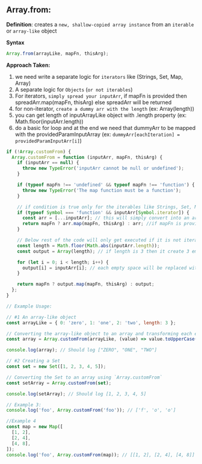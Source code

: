 ## Array.from:

**Definition**: creates a `new, shallow-copied array instance` from an `iterable` or `array-like` object

**Syntax**

```js
Array.from(arrayLike, mapFn, thisArg);
```

<strong>Approach Taken:</strong>

1. we need write a separate logic for `iterators` like (Strings, Set, Map, Array)
2. A separate logic for `Objects` (`or not iterables`)
3. For iterators, `simply spread your inputArr`, if mapFn is provided then spreadArr.map(mapFn, thisArg) else spreadArr will be returned
4. for non-iterator, `create a dummy arr with the length` (ex: Array(length))
5. you can get length of inputArrayLike object with .length property (ex: Math.floor(inputArr.length))
6. do a basic for loop and at the end we need that dummyArr to be mapped with the providedParamInputArray (ex: `dummyArr[eachIteration] = providedParamInputArr[i]`)

```js
if (!Array.customFrom) {
  Array.customFrom = function (inputArr, mapFn, thisArg) {
    if (inputArr == null) {
      throw new TypeError('inputArr cannot be null or undefined');
    }

    if (typeof mapFn !== 'undefined' && typeof mapFn !== 'function') {
      throw new TypeError('The map function must be a function');
    }

    // if condition is true only for the iterables like Strings, Set, Map, Array (More examples are added in the separate code block)
    if (typeof Symbol === 'function' && inputArr[Symbol.iterator]) {
      const arr = [...inputArr]; // this will simply convert into an array ex: Set[ArrayYouProvide] ===> [ArrayYouProvide]
      return mapFn ? arr.map(mapFn, thisArg) : arr; //if mapFn is provided as per the syntax, then map it otherwise as it is.
    }

    // Below rest of the code will only get executed if it is not iterable ex: Objects {}
    const length = Math.floor(Math.abs(inputArr.length));
    const output = Array(length); // if length is 3 then it create 3 empty spaces [null, null, null]

    for (let i = 0; i < length; i++) {
      output[i] = inputArr[i]; // each empty space will be replaced with the inputArr[i]
    }

    return mapFn ? output.map(mapFn, thisArg) : output;
  };
}

// Example Usage:

// #1 An array-like object
const arrayLike = { 0: 'zero', 1: 'one', 2: 'two', length: 3 };

// Converting the array-like object to an array and transforming each element
const array = Array.customFrom(arrayLike, (value) => value.toUpperCase());

console.log(array); // Should log ["ZERO", "ONE", "TWO"]

// #2 Creating a Set
const set = new Set([1, 2, 3, 4, 5]);

// Converting the Set to an array using `Array.customFrom`
const setArray = Array.customFrom(set);

console.log(setArray); // Should log [1, 2, 3, 4, 5]

// Example 3:
console.log('foo', Array.customFrom('foo')); // ['f', 'o', 'o']

//Example 4
const map = new Map([
  [1, 2],
  [2, 4],
  [4, 8],
]);
console.log('foo', Array.customFrom(map)); // [[1, 2], [2, 4], [4, 8]]
```
